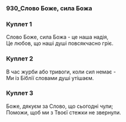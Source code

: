 ### 930_Слово Боже, сила Божа
### Куплет 1
Слово Боже, сила Божа - це наша надія, <br/>Це любов, що наші душі повсякчасно гріє.
### Куплет 2
В час журби або тривоги, коли сил немає -  <br/>Ми із Біблії словами душі утішаєм.
### Куплет 3
Боже, дякуєм за Слово, що сьогодні чули; <br/>Поможи, щоб ми з Твоєї стежки не звернули.
